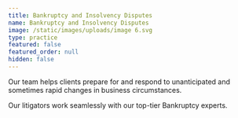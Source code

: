 ```yaml
---
title: Bankruptcy and Insolvency Disputes
name: Bankruptcy and Insolvency Disputes
image: /static/images/uploads/image 6.svg
type: practice
featured: false
featured_order: null
hidden: false
---
```

Our team helps clients prepare for and respond to unanticipated and sometimes rapid changes in business circumstances.

Our litigators work seamlessly with our top-tier Bankruptcy experts.
